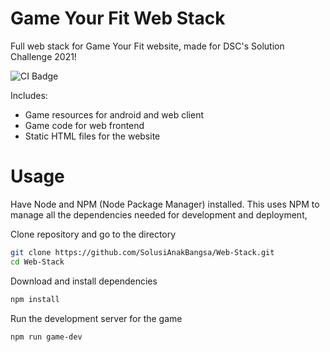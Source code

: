 # Game Your Fit Web Stack
Full web stack for Game Your Fit website, made for DSC's Solution Challenge 2021!

![CI Badge](https://github.com/SolusiAnakBangsa/Web-Stack/workflows/NPM%20CI/badge.svg)

Includes:

- Game resources for android and web client
- Game code for web frontend
- Static HTML files for the website

# Usage
Have Node and NPM (Node Package Manager) installed.
This uses NPM to manage all the dependencies needed for development and deployment,

Clone repository and go to the directory
```bash
git clone https://github.com/SolusiAnakBangsa/Web-Stack.git
cd Web-Stack
```

Download and install dependencies
```bash
npm install
```

Run the development server for the game
```bash
npm run game-dev
```
